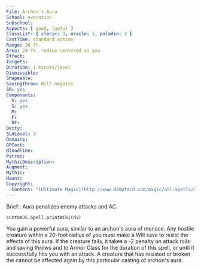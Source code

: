 ```yaml
---
File: Archon's Aura
School: evocation
Subschool: 
Aspects: [ good, lawful ]
ClassList: { cleric: 3, oracle: 3, paladin: 3 }
CastTime: standard action
Range: 20 ft.
Area: 20-ft. radius centered on you
Effect: 
Targets: 
Duration: 1 minute/level
Dismissible: 
Shapeable: 
SavingThrow: Will negates
SR: yes
Components:
  V: yes
  S: yes
  M: 
  F: 
  DF: 
Deity: 
SLALevel: 3
Domains: 
GPCost: 
Bloodline: 
Patron: 
MythicDescription: 
Augment: 
Mythic: 
Haunt: 
Copyright:
  Content: "[Ultimate Magic](http://www.d20pfsrd.com/magic/all-spells/a/archon-s-aura)"
---
```

Brief:: Aura penalizes enemy attacks and AC.

```dataviewjs
customJS.Spell.printWiki(dv)
```

You gain a powerful aura, similar to an archon's aura of menace.  Any hostile creature within a 20-foot radius of you must make a Will save to resist the effects of this aura. If the creature fails, it takes a -2 penalty on attack rolls and saving throws and to Armor Class for the duration of this spell, or until it successfully hits you with an attack. A creature that has resisted or broken the cannot be affected again by this particular casting of archon's aura.
